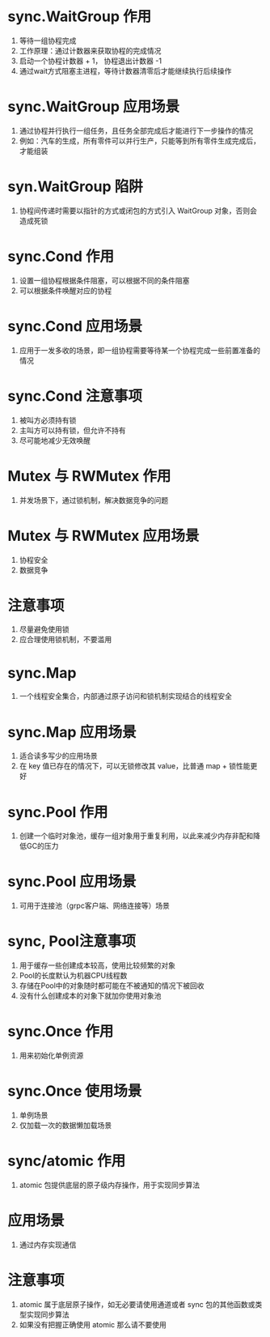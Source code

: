 # sync.WaitGroup 作用
1. 等待一组协程完成
2. 工作原理：通过计数器来获取协程的完成情况
3. 启动一个协程计数器 + 1， 协程退出计数器 -1
4. 通过wait方式阻塞主进程，等待计数器清零后才能继续执行后续操作

# sync.WaitGroup 应用场景
1. 通过协程并行执行一组任务，且任务全部完成后才能进行下一步操作的情况
2. 例如：汽车的生成，所有零件可以并行生产，只能等到所有零件生成完成后，才能组装

# syn.WaitGroup 陷阱
1. 协程间传递时需要以指针的方式或闭包的方式引入 WaitGroup 对象，否则会造成死锁

# sync.Cond 作用
1. 设置一组协程根据条件阻塞，可以根据不同的条件阻塞
2. 可以根据条件唤醒对应的协程

# sync.Cond 应用场景
1. 应用于一发多收的场景，即一组协程需要等待某一个协程完成一些前置准备的情况

# sync.Cond 注意事项
1. 被叫方必须持有锁
2. 主叫方可以持有锁，但允许不持有
3. 尽可能地减少无效唤醒

# Mutex 与 RWMutex 作用
1. 并发场景下，通过锁机制，解决数据竞争的问题

# Mutex 与 RWMutex 应用场景
1. 协程安全
2. 数据竞争

# 注意事项
1. 尽量避免使用锁
2. 应合理使用锁机制，不要滥用

# sync.Map
1. 一个线程安全集合，内部通过原子访问和锁机制实现结合的线程安全

# sync.Map 应用场景
1. 适合读多写少的应用场景
2. 在 key 值已存在的情况下，可以无锁修改其 value，比普通 map + 锁性能更好

# sync.Pool 作用
1. 创建一个临时对象池，缓存一组对象用于重复利用，以此来减少内存非配和降低GC的压力

# sync.Pool 应用场景
1. 可用于连接池（grpc客户端、网络连接等）场景

# sync, Pool注意事项
1. 用于缓存一些创建成本较高，使用比较频繁的对象
2. Pool的长度默认为机器CPU线程数
3. 存储在Pool中的对象随时都可能在不被通知的情况下被回收
4. 没有什么创建成本的对象下就加你使用对象池

# sync.Once 作用
1. 用来初始化单例资源

# sync.Once 使用场景
1. 单例场景
2. 仅加载一次的数据懒加载场景

# sync/atomic 作用
1. atomic 包提供底层的原子级内存操作，用于实现同步算法

# 应用场景
1. 通过内存实现通信

# 注意事项
1. atomic 属于底层原子操作，如无必要请使用通道或者 sync 包的其他函数或类型实现同步算法
2. 如果没有把握正确使用 atomic 那么请不要使用